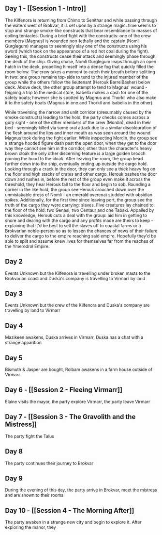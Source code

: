 ## Day 1 - [[Session 1 - Intro]]
The Kilfenora is returning from Chimo to Senithar and while passing through the waters west of Brokvar, it is set upon by a strange magic: time seems to stop and strange smoke-like constructs that bear resemblance to masses of coiling tentacles. During a brief fight with the constructs: one of the crew members (Magnus) is wounded non-lethally and the captain (Nomli Gurglegum) manages to seemingly slay one of the constructs using his sword (which took on the appearance of a red hot coal during the fight). Seeing this, the constructs cease their attack and seemingly phase through the deck of the ship. Giving chase, Nomli Gurglegum leaps through an open hatch in the deck, propelling himself into a dense fog that quickly filled the room below. The crew takes a moment to catch their breath before splitting in two: one group remains top-side to tend to the injured member of the group while the others follow the lieutenant (Herouk BarrelBasher) below deck. Above deck, the other group attempt to tend to Magnus' wound - feigning a trip to the medical store, Isabella makes a dash for one of the safety boats; however she is spotted by Magnus and Thorkil who also make it to the safety boats (Magnus in one and Thorkil and Isabella in the other).

While traversing the narrow and unlit corridor (presumably caused by the smoke constructs) leading to the hold, the party checks comes across a gory sight - one of the other members of the crew (Mordin), dead in their bed - seemingly killed via some oral attack due to a similar discolouration of the flesh around the lips and inner mouth as was seen around the wound Magnus took during the fight earlier. While inspecting Mordin, the group see a strange hooded figure dash past the open door, when they get to the door way they cannot see him in the corridor; other than the character's heavy brown cloak the only other discerning feature is a large golden brooch pinning the hood to the cloak. After leaving the room, the group head further down into the ship, eventually ending up outside the cargo hold. Looking through a crack in the door, they can only see a thick heavy fog on the floor and high stacks of crates and other cargo. Herouk bashes the door down and rushes in, before the rest of the group even make it across the threshold, they hear Herouk fall to the floor and begin to sob. Rounding a corner in the like hold, the group see Herouk crouched down over the unmistakable dress of Nomli - an emerald overcoat studded with obsidian spikes. Additionally, for the first time since leaving port, the group see the truth of the cargo they were carrying: slaves. Five creatures lay chained to the floor of the hold: two Genasi, two Centaur and one Tabaxi. Appalled by this knowledge, Herouk cuts a deal with the group: aid him in getting to shore and dealing with the cargo and any profits made are theirs to keep - explaining that it'd be best to sell the slaves off to coastal farms or a Brokvarian noble-person so as to lessen the chances of news of their failure to deliver the cargo to the empire reaching said empire. Hopefully they'd be able to split and assume knew lives for themselves far from the reaches of the Ymerodrol Empire.
## Day 2
Events Unknown but the Kilfenora is travelling under broken masts to the Brokvarian coast and Duska's company is travelling to Virmarr by land
## Day 3
Events Unknown but the crew of the Kilfenora and Duska's company are travelling by land to Virmarr
## Day 4
Mazikeen awakens, Duska arrives in Virmarr, Duska has a chat with a strange apparition 
## Day 5
Bismuth & Jasper are bought, Rolbam awakens in a farm house outside of Virmarr
## Day 6 - [[Session 2 - Fleeing Virmarr]]
Elaine visits the mayor, the party explore Virmarr, the party leave Virmarr
## Day 7 - [[Session 3 - The Gravolith and the Mistress]]
The party fight the Talus
## Day 8
The party continues their journey to Brokvar
## Day 9 
During the evening of this day, the party arrive in Brokvar, meet the mistress and are shown to their rooms
## Day 10 - [[Session 4 - The Morning After]]
The party awaken in a strange new city and begin to explore it. After exploring the manor, they 